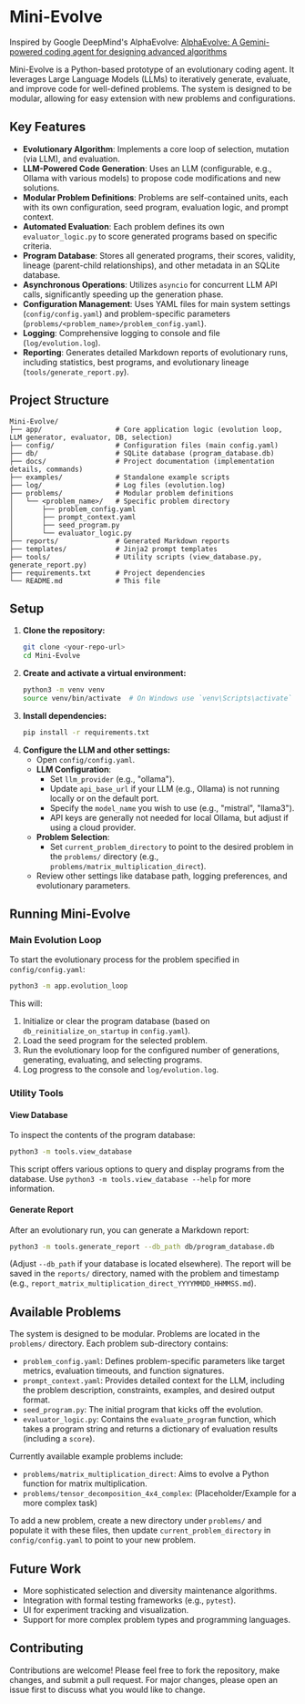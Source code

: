 # Mini-Evolve
Inspired by Google DeepMind's AlphaEvolve: [AlphaEvolve: A Gemini-powered coding agent for designing advanced algorithms](https://deepmind.google/discover/blog/alphaevolve-a-gemini-powered-coding-agent-for-designing-advanced-algorithms/)

Mini-Evolve is a Python-based prototype of an evolutionary coding agent. It leverages Large Language Models (LLMs) to iteratively generate, evaluate, and improve code for well-defined problems. The system is designed to be modular, allowing for easy extension with new problems and configurations.

## Key Features
- **Evolutionary Algorithm**: Implements a core loop of selection, mutation (via LLM), and evaluation.
- **LLM-Powered Code Generation**: Uses an LLM (configurable, e.g., Ollama with various models) to propose code modifications and new solutions.
- **Modular Problem Definitions**: Problems are self-contained units, each with its own configuration, seed program, evaluation logic, and prompt context.
- **Automated Evaluation**: Each problem defines its own `evaluator_logic.py` to score generated programs based on specific criteria.
- **Program Database**: Stores all generated programs, their scores, validity, lineage (parent-child relationships), and other metadata in an SQLite database.
- **Asynchronous Operations**: Utilizes `asyncio` for concurrent LLM API calls, significantly speeding up the generation phase.
- **Configuration Management**: Uses YAML files for main system settings (`config/config.yaml`) and problem-specific parameters (`problems/<problem_name>/problem_config.yaml`).
- **Logging**: Comprehensive logging to console and file (`log/evolution.log`).
- **Reporting**: Generates detailed Markdown reports of evolutionary runs, including statistics, best programs, and evolutionary lineage (`tools/generate_report.py`).

## Project Structure
```
Mini-Evolve/
├── app/                  # Core application logic (evolution loop, LLM generator, evaluator, DB, selection)
├── config/               # Configuration files (main config.yaml)
├── db/                   # SQLite database (program_database.db)
├── docs/                 # Project documentation (implementation details, commands)
├── examples/             # Standalone example scripts
├── log/                  # Log files (evolution.log)
├── problems/             # Modular problem definitions
│   └── <problem_name>/   # Specific problem directory
│       ├── problem_config.yaml
│       ├── prompt_context.yaml
│       ├── seed_program.py
│       └── evaluator_logic.py
├── reports/              # Generated Markdown reports
├── templates/            # Jinja2 prompt templates
├── tools/                # Utility scripts (view_database.py, generate_report.py)
├── requirements.txt      # Project dependencies
└── README.md             # This file
```

## Setup
1.  **Clone the repository:**
    ```bash
    git clone <your-repo-url>
    cd Mini-Evolve
    ```
2.  **Create and activate a virtual environment:**
    ```bash
    python3 -m venv venv
    source venv/bin/activate  # On Windows use `venv\Scripts\activate`
    ```
3.  **Install dependencies:**
    ```bash
    pip install -r requirements.txt
    ```
4.  **Configure the LLM and other settings:**
    - Open `config/config.yaml`.
    - **LLM Configuration**:
        - Set `llm_provider` (e.g., "ollama").
        - Update `api_base_url` if your LLM (e.g., Ollama) is not running locally or on the default port.
        - Specify the `model_name` you wish to use (e.g., "mistral", "llama3").
        - API keys are generally not needed for local Ollama, but adjust if using a cloud provider.
    - **Problem Selection**:
        - Set `current_problem_directory` to point to the desired problem in the `problems/` directory (e.g., `problems/matrix_multiplication_direct`).
    - Review other settings like database path, logging preferences, and evolutionary parameters.

## Running Mini-Evolve

### Main Evolution Loop
To start the evolutionary process for the problem specified in `config/config.yaml`:
```bash
python3 -m app.evolution_loop
```
This will:
1. Initialize or clear the program database (based on `db_reinitialize_on_startup` in `config.yaml`).
2. Load the seed program for the selected problem.
3. Run the evolutionary loop for the configured number of generations, generating, evaluating, and selecting programs.
4. Log progress to the console and `log/evolution.log`.

### Utility Tools

#### View Database
To inspect the contents of the program database:
```bash
python3 -m tools.view_database
```
This script offers various options to query and display programs from the database. Use `python3 -m tools.view_database --help` for more information.

#### Generate Report
After an evolutionary run, you can generate a Markdown report:
```bash
python3 -m tools.generate_report --db_path db/program_database.db
```
(Adjust `--db_path` if your database is located elsewhere).
The report will be saved in the `reports/` directory, named with the problem and timestamp (e.g., `report_matrix_multiplication_direct_YYYYMMDD_HHMMSS.md`).

## Available Problems
The system is designed to be modular. Problems are located in the `problems/` directory. Each problem sub-directory contains:
- `problem_config.yaml`: Defines problem-specific parameters like target metrics, evaluation timeouts, and function signatures.
- `prompt_context.yaml`: Provides detailed context for the LLM, including the problem description, constraints, examples, and desired output format.
- `seed_program.py`: The initial program that kicks off the evolution.
- `evaluator_logic.py`: Contains the `evaluate_program` function, which takes a program string and returns a dictionary of evaluation results (including a `score`).

Currently available example problems include:
- `problems/matrix_multiplication_direct`: Aims to evolve a Python function for matrix multiplication.
- `problems/tensor_decomposition_4x4_complex`: (Placeholder/Example for a more complex task)

To add a new problem, create a new directory under `problems/` and populate it with these files, then update `current_problem_directory` in `config/config.yaml` to point to your new problem.

## Future Work
- More sophisticated selection and diversity maintenance algorithms.
- Integration with formal testing frameworks (e.g., `pytest`).
- UI for experiment tracking and visualization.
- Support for more complex problem types and programming languages.

## Contributing
Contributions are welcome! Please feel free to fork the repository, make changes, and submit a pull request. For major changes, please open an issue first to discuss what you would like to change. 